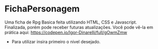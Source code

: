 # FichaPersonagem
Uma ficha de Rpg Basica feita utilizando HTML, CSS e Javascript.
Finalizada, porém pode receber futuras atualizações.
Você pode vê-la em prática aqui: https://codepen.io/Igor-Dinarelli/full/gOwmZmw
- Para utilizar insira primeiro o nivel desejado.

